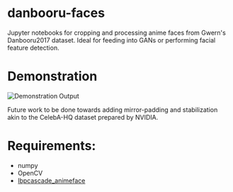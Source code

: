 # danbooru-faces

Jupyter notebooks for cropping and processing anime faces from Gwern's Danbooru2017 dataset.  Ideal for feeding into GANs or performing facial feature detection.

# Demonstration

![Demonstration Output](https://github.com/ecrows/danbooru-faces/raw/master/bishis3.gif)

Future work to be done towards adding mirror-padding and stabilization akin to the CelebA-HQ dataset prepared by NVIDIA.

# Requirements:
* numpy
* OpenCV
* [lbpcascade_animeface](https://github.com/nagadomi/lbpcascade_animeface)
